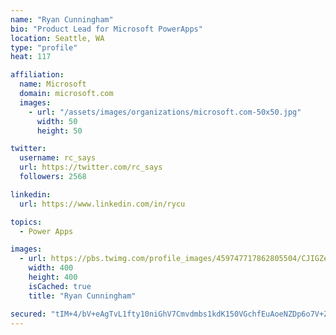 ```yaml
---
name: "Ryan Cunningham"
bio: "Product Lead for Microsoft PowerApps"
location: Seattle, WA
type: "profile"
heat: 117

affiliation:
  name: Microsoft
  domain: microsoft.com
  images:
    - url: "/assets/images/organizations/microsoft.com-50x50.jpg"
      width: 50
      height: 50

twitter:
  username: rc_says
  url: https://twitter.com/rc_says
  followers: 2568

linkedin:
  url: https://www.linkedin.com/in/rycu

topics:
  - Power Apps

images:
  - url: https://pbs.twimg.com/profile_images/459747717862805504/CJIGZejd_400x400.png
    width: 400
    height: 400
    isCached: true
    title: "Ryan Cunningham"

secured: "tIM+4/bV+eAgTvL1fty10niGhV7Cmvdmbs1kdK150VGchfEuAoeNZDp6o7V+Z1QNKmJL3V0qBlOPySc1l2ESCzwa/jGgjsGtqoLYQzOpDJ/uNqY2FkSnpEoP09U0r2sToO1UBwmtW1RksHxgPyHbKqJKPSw/U78CTub46sqMCvdEvo4QIaXRZRPOZhulI1yAOdvk1Y9JMP3OGiv4WSzIGYMgKKH4C4Ixs7uhDHRMftyrcmbVeKzZUNH3DzEPKWf3qvlFsr62XWXHgV6u+GRnhCfTvbnR5ohhiIwoB0cKw3wvo2GVmlU1zWJGrxXpyg4gueBmAHp/IGbpOvf75ePsYr1cgEHi4oKrBaArwlv3Ogf3hC29OaTEfY8obTaP1AtX0XSEnrrFoQjTyfQsHD1pDoalplkTGC8fPfxu8lQuot4=;40Y9j/lu2c6gpfD62lqNOA=="
---
```


